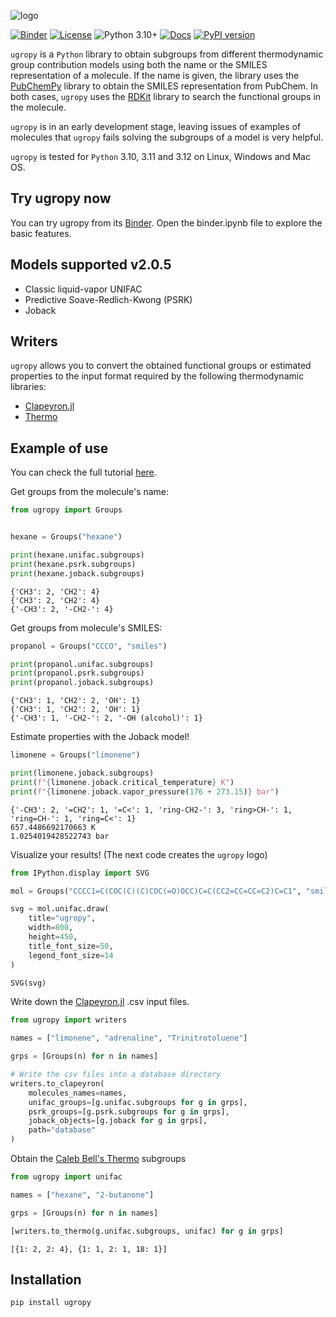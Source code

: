![logo](logo.svg)

[![Binder](https://mybinder.org/badge_logo.svg)](https://mybinder.org/v2/gh/ipqa-research/ugropy/main)
[![License](https://img.shields.io/badge/License-MIT-blue.svg)](https://tldrlegal.com/license/mit-license)
![Python 3.10+](https://img.shields.io/badge/Python-3.10%2B-blue)
[![Docs](https://img.shields.io/badge/docs%20-%20green?style=flat&label=Sphinx&link=https%3A%2F%2Fipqa-research.github.io%2Fugropy%2Findex.html)](https://salvadorbrandolin.github.io/ugropy/)
[![PyPI
version](https://badge.fury.io/py/ugropy.svg)](https://badge.fury.io/py/ugropy)

`ugropy` is a `Python` library to obtain subgroups from different thermodynamic
group contribution models using both the name or the SMILES representation of a
molecule. If the name is given, the library uses the
[PubChemPy](https://github.com/mcs07/PubChemPy) library to obtain the SMILES
representation from PubChem. In both cases, `ugropy` uses the
[RDKit](https://github.com/rdkit/rdkit) library to search the functional groups
in the molecule.

`ugropy` is in an early development stage, leaving issues of examples of
molecules that `ugropy` fails solving the subgroups of a model is very helpful.

`ugropy` is tested for `Python` 3.10, 3.11 and 3.12 on Linux, Windows and Mac
OS.

## Try ugropy now
You can try ugropy from its
[Binder](https://mybinder.org/v2/gh/ipqa-research/ugropy/main). Open the
binder.ipynb file to explore the basic features.

## Models supported v2.0.5
- Classic liquid-vapor UNIFAC
- Predictive Soave-Redlich-Kwong (PSRK)
- Joback

## Writers
`ugropy` allows you to convert the obtained functional groups or estimated
properties to the input format required by the following thermodynamic
libraries:

- [Clapeyron.jl](github.com/ClapeyronThermo/Clapeyron.jl)
- [Thermo](https://github.com/CalebBell/thermo)


## Example of use
You can check the full tutorial
[here](https://ipqa-research.github.io/ugropy/tutorial/tutorial.html).

Get groups from the molecule's name:


```python
from ugropy import Groups


hexane = Groups("hexane")

print(hexane.unifac.subgroups)
print(hexane.psrk.subgroups)
print(hexane.joback.subgroups)
```

    {'CH3': 2, 'CH2': 4}
    {'CH3': 2, 'CH2': 4}
    {'-CH3': 2, '-CH2-': 4}

Get groups from molecule's SMILES:

```python
propanol = Groups("CCCO", "smiles")

print(propanol.unifac.subgroups)
print(propanol.psrk.subgroups)
print(propanol.joback.subgroups)
```

    {'CH3': 1, 'CH2': 2, 'OH': 1}
    {'CH3': 1, 'CH2': 2, 'OH': 1}
    {'-CH3': 1, '-CH2-': 2, '-OH (alcohol)': 1}

Estimate properties with the Joback model!

```python
limonene = Groups("limonene")

print(limonene.joback.subgroups)
print(f"{limonene.joback.critical_temperature} K")
print(f"{limonene.joback.vapor_pressure(176 + 273.15)} bar")
```

    {'-CH3': 2, '=CH2': 1, '=C<': 1, 'ring-CH2-': 3, 'ring>CH-': 1, 'ring=CH-': 1, 'ring=C<': 1}
    657.4486692170663 K
    1.0254019428522743 bar

Visualize your results! (The next code creates the `ugropy` logo)

```Python
from IPython.display import SVG

mol = Groups("CCCC1=C(COC(C)(C)COC(=O)OCC)C=C(CC2=CC=CC=C2)C=C1", "smiles")

svg = mol.unifac.draw(
    title="ugropy",
    width=800,
    height=450,
    title_font_size=50,
    legend_font_size=14
)

SVG(svg)
```

Write down the [Clapeyron.jl](https://github.com/ClapeyronThermo/Clapeyron.jl)
.csv input files.

```python
from ugropy import writers

names = ["limonene", "adrenaline", "Trinitrotoluene"]

grps = [Groups(n) for n in names]

# Write the csv files into a database directory
writers.to_clapeyron(
    molecules_names=names,
    unifac_groups=[g.unifac.subgroups for g in grps],
    psrk_groups=[g.psrk.subgroups for g in grps],
    joback_objects=[g.joback for g in grps],
    path="database"
)
```
Obtain the [Caleb Bell's Thermo](https://github.com/CalebBell/thermo) subgroups

```python
from ugropy import unifac

names = ["hexane", "2-butanone"]

grps = [Groups(n) for n in names]

[writers.to_thermo(g.unifac.subgroups, unifac) for g in grps]
```

```
[{1: 2, 2: 4}, {1: 1, 2: 1, 18: 1}]
```

## Installation
```
pip install ugropy
```
